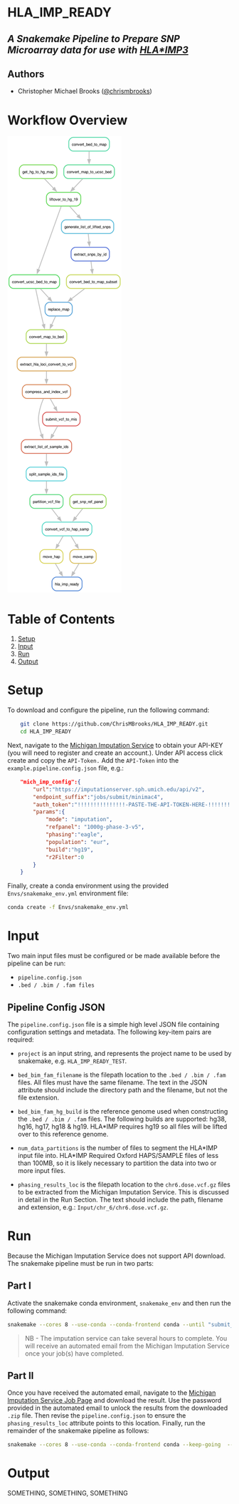 # HLA_IMP_READY
## _A Snakemake Pipeline to Prepare SNP Microarray data for use with [HLA*IMP3](https://imp.science.unimelb.edu.au/hla/)_

## Authors
* Christopher Michael Brooks ([@chrismbrooks](https://github.com/chrismbrooks))

# Workflow Overview

![Pipeline Workflow info](./Docs/rule-graph.png)

# Table of Contents
1. [Setup](#setup)
2. [Input](#inputs)
3. [Run](#run)
3. [Output](#output)

# Setup
To download and configure the pipeline, run the following command:

```sh
    git clone https://github.com/ChrisMBrooks/HLA_IMP_READY.git
    cd HLA_IMP_READY
```

Next, navigate to the [Michigan Imputation Service](https://imputationserver.sph.umich.edu/index.html#!pages/profile) to obtain your API-KEY (you will need to register and create an account.). Under API access click create and copy the ``API-Token.`` Add the ``API-Token`` into the ``example.pipeline.config.json`` file, e.g.:

```json
    "mich_imp_config":{
        "url":"https://imputationserver.sph.umich.edu/api/v2",
        "endpoint_suffix":"jobs/submit/minimac4",
        "auth_token":"!!!!!!!!!!!!!!!-PASTE-THE-API-TOKEN-HERE-!!!!!!!!!!!!!!!",
        "params":{
            "mode": "imputation", 
            "refpanel": "1000g-phase-3-v5",
            "phasing":"eagle",
            "population": "eur",
            "build":"hg19",
            "r2Filter":0   
        }
    }
```

Finally, create a conda environment using the provided ``Envs/snakemake_env.yml`` environment file: 

```sh
conda create -f Envs/snakemake_env.yml
```

# Input
Two main input files must be configured or be made available before the pipeline can be run: 
* ``pipeline.config.json``
* ``.bed / .bim / .fam files``

## Pipeline Config JSON

The ``pipeline.config.json`` file is a simple high level JSON file containing configuration settings and metadata. The following key-item pairs are required: 

* ``project`` is an input string, and represents the project name to be used by snakemake, e.g. ``HLA_IMP_READY_TEST``. 

* ``bed_bim_fam_filename`` is the filepath location to the ``.bed / .bim / .fam`` files. All files must have the same filename. The text in the JSON attribute should include the directory path and the filename, but not the file extension. 

* ``bed_bim_fam_hg_build`` is the reference genome used when constructing the ``.bed / .bim / .fam`` files. The following builds are supported: hg38, hg16, hg17, hg18 & hg19. HLA*IMP requires hg19 so all files will be lifted over to this reference genome.   

* ``num_data_partitions`` is the number of files to segment the HLA\*IMP input file into. HLA\*IMP Required Oxford HAPS/SAMPLE files of less than 100MB, so it is likely necessary to partition the data into two or more input files. 

* ``phasing_results_loc`` is the filepath location to the ``chr6.dose.vcf.gz`` files to be extracted from the Michigan Imputation Service. This is discussed in detail in the Run Section. The text should include the path, filename and extension, e.g.: ``Input/chr_6/chr6.dose.vcf.gz``.

# Run
Because the Michigan Imputation Service does not support API download. The snakemake pipeline must be run in two parts:

## Part I

Activate the snakemake conda environment, ``snakemake_env`` and then run the following command:  

```sh
snakemake --cores 8 --use-conda --conda-frontend conda --until "submit_vcf_to_mis" --keep-going
```
 > NB - The imputation service can take several hours to complete. You will receive an automated email from the Michigan Imputation Service once your job(s) have completed. 

## Part II 

Once you have received the automated email, navigate to the [Michigan Imputation Service Job Page](https://imputationserver.sph.umich.edu/index.html#!pages/jobs) and download the result. Use the password provided in the automated email to unlock the results from the downloaded ``.zip`` file. Then revise the ``pipeline.config.json`` to ensure the ``phasing_results_loc`` attribute points to this location. Finally, run the remainder of the snakemake pipeline as follows: 

```sh
snakemake --cores 8 --use-conda --conda-frontend conda --keep-going  --rerun-incomplete
```

# Output

SOMETHING, SOMETHING, SOMETHING

